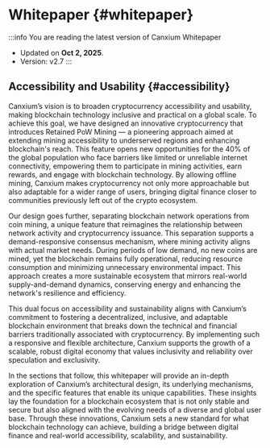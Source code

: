 # Whitepaper {#whitepaper}

:::info You are reading the latest version of Canxium Whitepaper

- Updated on **Oct 2, 2025**.
- Version: v2.7
  :::
  
## Accessibility and Usability {#accessibility}

Canxium’s vision is to broaden cryptocurrency accessibility and usability, making blockchain technology inclusive and practical on a global scale. To achieve this goal, we have designed an innovative cryptocurrency that introduces Retained PoW Mining — a pioneering approach aimed at extending mining accessibility to underserved regions and enhancing blockchain's reach. This feature opens new opportunities for the 40% of the global population who face barriers like limited or unreliable internet connectivity, empowering them to participate in mining activities, earn rewards, and engage with blockchain technology. By allowing offline mining, Canxium makes cryptocurrency not only more approachable but also adaptable for a wider range of users, bringing digital finance closer to communities previously left out of the crypto ecosystem.

Our design goes further, separating blockchain network operations from coin mining, a unique feature that reimagines the relationship between network activity and cryptocurrency issuance. This separation supports a demand-responsive consensus mechanism, where mining activity aligns with actual market needs. During periods of low demand, no new coins are mined, yet the blockchain remains fully operational, reducing resource consumption and minimizing unnecessary environmental impact. This approach creates a more sustainable ecosystem that mirrors real-world supply-and-demand dynamics, conserving energy and enhancing the network's resilience and efficiency.

This dual focus on accessibility and sustainability aligns with Canxium’s commitment to fostering a decentralized, inclusive, and adaptable blockchain environment that breaks down the technical and financial barriers traditionally associated with cryptocurrency. By implementing such a responsive and flexible architecture, Canxium supports the growth of a scalable, robust digital economy that values inclusivity and reliability over speculation and exclusivity.

In the sections that follow, this whitepaper will provide an in-depth exploration of Canxium’s architectural design, its underlying mechanisms, and the specific features that enable its unique capabilities. These insights lay the foundation for a blockchain ecosystem that is not only stable and secure but also aligned with the evolving needs of a diverse and global user base. Through these innovations, Canxium sets a new standard for what blockchain technology can achieve, building a bridge between digital finance and real-world accessibility, scalability, and sustainability.
